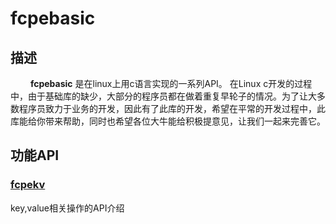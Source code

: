 # fcpebasic
## 描述
&emsp;&emsp; **fcpebasic** 是在linux上用c语言实现的一系列API。 在Linux c开发的过程中，由于基础库的缺少，大部分的程序员都在做着重复早轮子的情况。为了让大多数程序员致力于业务的开发，因此有了此库的开发，希望在平常的开发过程中，此库能给你带来帮助，同时也希望各位大牛能给积极提意见，让我们一起来完善它。
  
## 功能API
### [fcpekv](doc/fcpekv.md "click to jump")
key,value相关操作的API介绍
